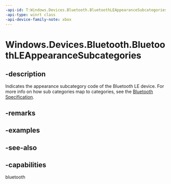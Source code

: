 ```yaml
---
-api-id: T:Windows.Devices.Bluetooth.BluetoothLEAppearanceSubcategories
-api-type: winrt class
-api-device-family-note: xbox
---
```


<!-- Class syntax.
public class BluetoothLEAppearanceSubcategories 
-->

# Windows.Devices.Bluetooth.BluetoothLEAppearanceSubcategories

## -description
Indicates the appearance subcategory code of the Bluetooth LE device. For more info on how sub categories map to categories, see the [Bluetooth Specification](https://www.bluetooth.com/specifications/gatt/removed/).

## -remarks

## -examples

## -see-also

## -capabilities
bluetooth
